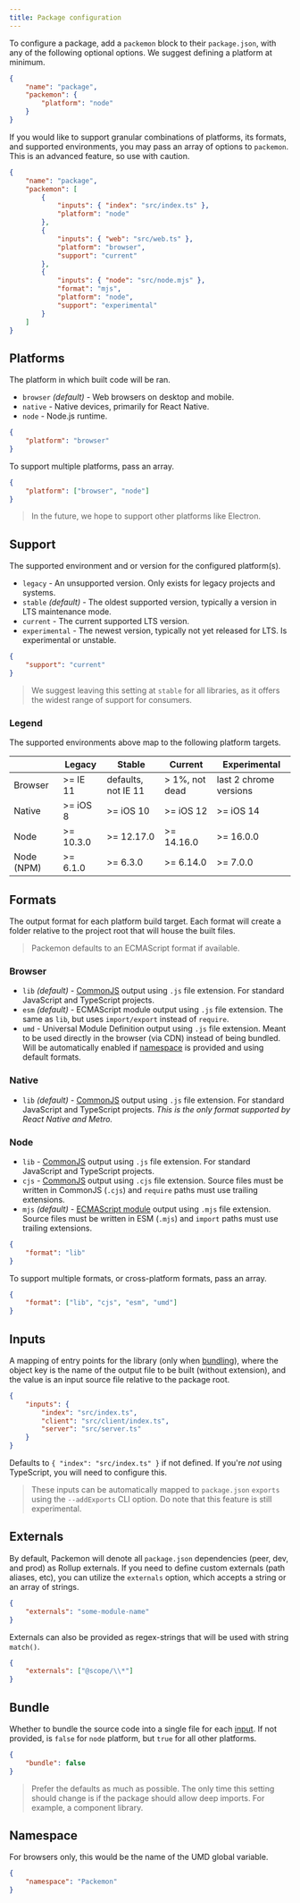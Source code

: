 ```yaml
---
title: Package configuration
---
```


To configure a package, add a `packemon` block to their `package.json`, with any of the following
optional options. We suggest defining a platform at minimum.

```json title="package.json"
{
	"name": "package",
	"packemon": {
		"platform": "node"
	}
}
```

If you would like to support granular combinations of platforms, its formats, and supported
environments, you may pass an array of options to `packemon`. This is an advanced feature, so use
with caution.

```json title="package.json"
{
	"name": "package",
	"packemon": [
		{
			"inputs": { "index": "src/index.ts" },
			"platform": "node"
		},
		{
			"inputs": { "web": "src/web.ts" },
			"platform": "browser",
			"support": "current"
		},
		{
			"inputs": { "node": "src/node.mjs" },
			"format": "mjs",
			"platform": "node",
			"support": "experimental"
		}
	]
}
```

## Platforms

The platform in which built code will be ran.

- `browser` _(default)_ - Web browsers on desktop and mobile.
- `native` - Native devices, primarily for React Native.
- `node` - Node.js runtime.

```json
{
	"platform": "browser"
}
```

To support multiple platforms, pass an array.

```json
{
	"platform": ["browser", "node"]
}
```

> In the future, we hope to support other platforms like Electron.

## Support

The supported environment and or version for the configured platform(s).

- `legacy` - An unsupported version. Only exists for legacy projects and systems.
- `stable` _(default)_ - The oldest supported version, typically a version in LTS maintenance mode.
- `current` - The current supported LTS version.
- `experimental` - The newest version, typically not yet released for LTS. Is experimental or
  unstable.

```json
{
	"support": "current"
}
```

> We suggest leaving this setting at `stable` for all libraries, as it offers the widest range of
> support for consumers.

### Legend

The supported environments above map to the following platform targets.

|            | Legacy    | Stable              | Current        | Experimental           |
| ---------- | --------- | ------------------- | -------------- | ---------------------- |
| Browser    | >= IE 11  | defaults, not IE 11 | > 1%, not dead | last 2 chrome versions |
| Native     | >= iOS 8  | >= iOS 10           | >= iOS 12      | >= iOS 14              |
| Node       | >= 10.3.0 | >= 12.17.0          | >= 14.16.0     | >= 16.0.0              |
| Node (NPM) | >= 6.1.0  | >= 6.3.0            | >= 6.14.0      | >= 7.0.0               |

## Formats

The output format for each platform build target. Each format will create a folder relative to the
project root that will house the built files.

> Packemon defaults to an ECMAScript format if available.

### Browser

- `lib` _(default)_ - [CommonJS](https://nodejs.org/api/modules.html) output using `.js` file
  extension. For standard JavaScript and TypeScript projects.
- `esm` _(default)_ - ECMAScript module output using `.js` file extension. The same as `lib`, but
  uses `import/export` instead of `require`.
- `umd` - Universal Module Definition output using `.js` file extension. Meant to be used directly
  in the browser (via CDN) instead of being bundled. Will be automatically enabled if
  [namespace](#namespace) is provided and using default formats.

### Native

- `lib` _(default)_ - [CommonJS](https://nodejs.org/api/modules.html) output using `.js` file
  extension. For standard JavaScript and TypeScript projects. _This is the only format supported by
  React Native and Metro._

### Node

- `lib` - [CommonJS](https://nodejs.org/api/modules.html) output using `.js` file extension. For
  standard JavaScript and TypeScript projects.
- `cjs` - [CommonJS](https://nodejs.org/api/modules.html) output using `.cjs` file extension. Source
  files must be written in CommonJS (`.cjs`) and `require` paths must use trailing extensions.
- `mjs` _(default)_ - [ECMAScript module](https://nodejs.org/api/esm.html) output using `.mjs` file
  extension. Source files must be written in ESM (`.mjs`) and `import` paths must use trailing
  extensions.

```json
{
	"format": "lib"
}
```

To support multiple formats, or cross-platform formats, pass an array.

```json
{
	"format": ["lib", "cjs", "esm", "umd"]
}
```

## Inputs

A mapping of entry points for the library (only when [bundling](#bundle)), where the object key is
the name of the output file to be built (without extension), and the value is an input source file
relative to the package root.

```json
{
	"inputs": {
		"index": "src/index.ts",
		"client": "src/client/index.ts",
		"server": "src/server.ts"
	}
}
```

Defaults to `{ "index": "src/index.ts" }` if not defined. If you're _not_ using TypeScript, you will
need to configure this.

> These inputs can be automatically mapped to `package.json` `exports` using the `--addExports` CLI
> option. Do note that this feature is still experimental.

## Externals

By default, Packemon will denote all `package.json` dependencies (peer, dev, and prod) as Rollup
externals. If you need to define custom externals (path aliases, etc), you can utilize the
`externals` option, which accepts a string or an array of strings.

```json
{
	"externals": "some-module-name"
}
```

Externals can also be provided as regex-strings that will be used with string `match()`.

```json
{
	"externals": ["@scope/\\*"]
}
```

## Bundle

Whether to bundle the source code into a single file for each [input](#inputs). If not provided, is
`false` for `node` platform, but `true` for all other platforms.

```json
{
	"bundle": false
}
```

> Prefer the defaults as much as possible. The only time this setting should change is if the
> package should allow deep imports. For example, a component library.

## Namespace

For browsers only, this would be the name of the UMD global variable.

```json
{
	"namespace": "Packemon"
}
```
